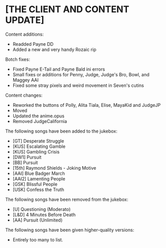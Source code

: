 # [THE CLIENT AND CONTENT UPDATE]

Content additions:
   * Readded Payne DD
   * Added a new and very handy Rozaic rip

Botch fixes:
   * Fixed Payne E-Tail and Payne Bald ini errors
   * Small fixes or additions for Penny, Judge, Judge's Bro, Bowl, and Maggey AAI
   * Fixed some stray pixels and weird movement in Seven's cutins

Content changes:
   * Reworked the buttons of Polly, Alita Tiala, Elise, MayaKid and JudgeJP
   * Moved 
   * Updated the anime.opus
   * Removed JudgeCalifornia

The following songs have been added to the jukebox:
   * [GT] Desperate Struggle
   * [KUS] Escalating Gamble 
   * [KUS] Gambling Crisis 
   * [DW1] Pursuit 
   * [BB] Pursuit 
   * [15th] Raymond Shields - Joking Motive 
   * [AAI] Blue Badger March
   * [AAI2] Lamenting People 
   * [GSK] Blissful People 
   * [USK] Confess the Truth

The following songs have been removed from the jukebox:
   * [U] Questioning (Moderato)
   * [L&D] 4 Minutes Before Death
   * [AA] Pursuit (Unlimited)

The following songs have been given higher-quality versions:
   * Entirely too many to list.